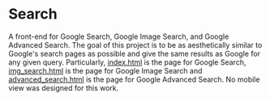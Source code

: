 # Search
A front-end for Google Search, Google Image Search, and Google Advanced Search. The goal of this project is to be as aesthetically similar to
Google's search pages as possible and give the same results as Google for any given query. Particularly, [index.html](/index.html) is the page
for Google Search, [img_search.html](/img_search.html) is the page for Google Image Search and [advanced_search.html](/advanced_search.html) is
the page for Google Advanced Search. No mobile view was designed for this work.
